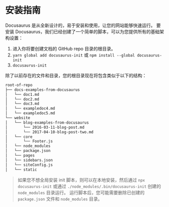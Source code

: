 # 安装指南

Docusaurus 是从全新设计的，易于安装和使用，让您的网站能够快速运行。 要安装 Docusaurus，我们已经创建了一个简单的脚本，可以为您提供所有的基础架构设置：

1. 进入你将要创建文档的 GitHub repo 目录的根目录。
2. `yarn global add docusaurus-init` 或 `npm install --global docusaurus-init`
3. `docusaurus-init`

除了以前存在的文件和目录，您的根目录现在将包含类似于以下的结构：

```bash
root-of-repo
├── docs-examples-from-docusaurus
│   └── doc1.md
│   └── doc2.md
│   └── doc3.md
│   └── exampledoc4.md
│   └── exampledoc5.md
└── website
│   └── blog-examples-from-docusaurus
│       └── 2016-03-11-blog-post.md
│       └── 2017-04-10-blog-post-two.md
│   └── core
│       └── Footer.js
│   └── node_modules
│   └── package.json
│   └── pages
│   └── sidebars.json
│   └── siteConfig.js
│   └── static
```

> 如果您不想全局安装 init 脚本，则可以在本地安装，然后通过 `npx docusaurus-init` 或通过 `./node_modules/.bin/docusaurus-init` 创建的 `node_modules` 目录运行。 运行脚本后，您可能需要删除已创建的 `package.json` 文件和 `node_modules` 目录。
